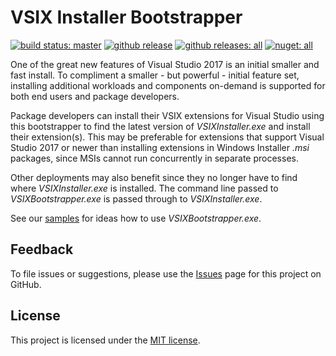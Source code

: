 VSIX Installer Bootstrapper
===========================

[![build status: master](https://ci.appveyor.com/api/projects/status/8kj7280gctbttf3b/branch/master?svg=true)](https://ci.appveyor.com/project/VisualStudioSetup/vsixbootstrapper)
[![github release](https://img.shields.io/github/release/Microsoft/vsixbootstrapper.svg?logo=github)](https://github.com/Microsoft/vsixbootstrapper/releases/latest)
[![github releases: all](https://img.shields.io/github/downloads/Microsoft/vsixbootstrapper/total.svg?logo=github&label=github)](https://github.com/Microsoft/vsixbootstrapper/releases)
[![nuget: all](https://img.shields.io/nuget/dt/vsixbootstrapper.svg?label=nuget)](https://nuget.org/packages/vsixbootstrapper)

One of the great new features of Visual Studio 2017 is an initial smaller and fast install. To compliment a smaller - but powerful - initial feature set, installing additional workloads and components on-demand is supported for both end users and package developers.

Package developers can install their VSIX extensions for Visual Studio using this bootstrapper to find the latest version of _VSIXInstaller.exe_ and install their extension(s). This may be preferable for extensions that support Visual Studio 2017 or newer than installing extensions in Windows Installer _.msi_ packages, since MSIs cannot run concurrently in separate processes.

Other deployments may also benefit since they no longer have to find where _VSIXInstaller.exe_ is installed. The command line passed to _VSIXBootstrapper.exe_ is passed through to _VSIXInstaller.exe_.

See our [samples](https://github.com/Microsoft/vsixbootstrapper/wiki/Samples) for ideas how to use _VSIXBootstrapper.exe_.

## Feedback

To file issues or suggestions, please use the [Issues][] page for this project on GitHub.

## License

This project is licensed under the [MIT license](LICENSE.txt).

  [issues]: https://github.com/Microsoft/vsixbootstrapper/issues
  [wix]: http://wixtoolset.org
